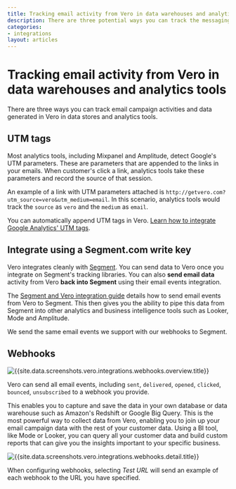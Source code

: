 ```yaml
---
title: Tracking email activity from Vero in data warehouses and analytics tools
description: There are three potential ways you can track the messaging activity in Vero in other analytics tools or databases.
categories:
- integrations
layout: articles
---
```


# Tracking email activity from Vero in data warehouses and analytics tools

There are three ways you can track email campaign activities and data generated in Vero in data stores and analytics tools.

## UTM tags

Most analytics tools, including Mixpanel and Amplitude, detect Google's UTM parameters. These are parameters that are appended to the links in your emails. When customer's click a link, analytics tools take these parameters and record the source of that session.

An example of a link with UTM parameters attached is `http://getvero.com?utm_source=vero&utm_medium=email`. In this scenario, analytics tools would track the `source` as `vero` and the `medium` as `email`.

You can automatically append UTM tags in Vero. [Learn how to integrate Google Analytics' UTM tags]({{site.data.links.articles.utm_tags}}).

## Integrate using a Segment.com write key

Vero integrates cleanly with [Segment]({{site.links.segment}}). You can send data to Vero once you integrate on Segment's tracking libraries. You can also **send email data** activity from Vero **back into Segment** using their email events integration.

The [Segment and Vero integration guide]({{site.data.links.segment_vero_setup}}) details how to send email events from Vero to Segment. This then gives you the ability to pipe this data from Segment into other analytics and business intelligence tools such as Looker, Mode and Amplitude.

We send the same email events we support with our webhooks to Segment.

## Webhooks

![{{site.data.screenshots.vero.integrations.webhooks.overview.title}}]({{site.data.screenshots.vero.integrations.webhooks.overview.image}}) 

Vero can send all email events, including `sent`, `delivered`, `opened`, `clicked`, `bounced`, `unsubscribed` to a webhook you provide.

This enables you to capture and save the data in your own database or data warehouse such as Amazon's Redshift or Google Big Query. This is the most powerful way to collect data from Vero, enabling you to join up your email campaign data with the rest of your customer data. Using a BI tool, like Mode or Looker, you can query all your customer data and build custom reports that can give you the insights important to your specific business.

![{{site.data.screenshots.vero.integrations.webhooks.detail.title}}]({{site.data.screenshots.vero.integrations.webhooks.detail.image}}) 

When configuring webhooks, selecting *Test URL* will send an example of each webhook to the URL you have specified.
